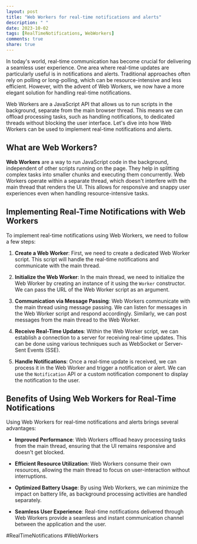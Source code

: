 ```yaml
---
layout: post
title: "Web Workers for real-time notifications and alerts"
description: " "
date: 2023-10-02
tags: [RealTimeNotifications, WebWorkers]
comments: true
share: true
---
```


In today's world, real-time communication has become crucial for delivering a seamless user experience. One area where real-time updates are particularly useful is in notifications and alerts. Traditional approaches often rely on polling or long-polling, which can be resource-intensive and less efficient. However, with the advent of Web Workers, we now have a more elegant solution for handling real-time notifications.

Web Workers are a JavaScript API that allows us to run scripts in the background, separate from the main browser thread. This means we can offload processing tasks, such as handling notifications, to dedicated threads without blocking the user interface. Let's dive into how Web Workers can be used to implement real-time notifications and alerts.

## What are Web Workers?

**Web Workers** are a way to run JavaScript code in the background, independent of other scripts running on the page. They help in splitting complex tasks into smaller chunks and executing them concurrently. Web Workers operate within a separate thread, which doesn't interfere with the main thread that renders the UI. This allows for responsive and snappy user experiences even when handling resource-intensive tasks.

## Implementing Real-Time Notifications with Web Workers

To implement real-time notifications using Web Workers, we need to follow a few steps:

1. **Create a Web Worker**: First, we need to create a dedicated Web Worker script. This script will handle the real-time notifications and communicate with the main thread.

2. **Initialize the Web Worker**: In the main thread, we need to initialize the Web Worker by creating an instance of it using the `Worker` constructor. We can pass the URL of the Web Worker script as an argument.

3. **Communication via Message Passing**: Web Workers communicate with the main thread using message passing. We can listen for messages in the Web Worker script and respond accordingly. Similarly, we can post messages from the main thread to the Web Worker.

4. **Receive Real-Time Updates**: Within the Web Worker script, we can establish a connection to a server for receiving real-time updates. This can be done using various techniques such as WebSocket or Server-Sent Events (SSE).

5. **Handle Notifications**: Once a real-time update is received, we can process it in the Web Worker and trigger a notification or alert. We can use the `Notification` API or a custom notification component to display the notification to the user.

## Benefits of Using Web Workers for Real-Time Notifications

Using Web Workers for real-time notifications and alerts brings several advantages:

- **Improved Performance**: Web Workers offload heavy processing tasks from the main thread, ensuring that the UI remains responsive and doesn't get blocked.

- **Efficient Resource Utilization**: Web Workers consume their own resources, allowing the main thread to focus on user-interaction without interruptions.

- **Optimized Battery Usage**: By using Web Workers, we can minimize the impact on battery life, as background processing activities are handled separately.

- **Seamless User Experience**: Real-time notifications delivered through Web Workers provide a seamless and instant communication channel between the application and the user.

#RealTimeNotifications #WebWorkers